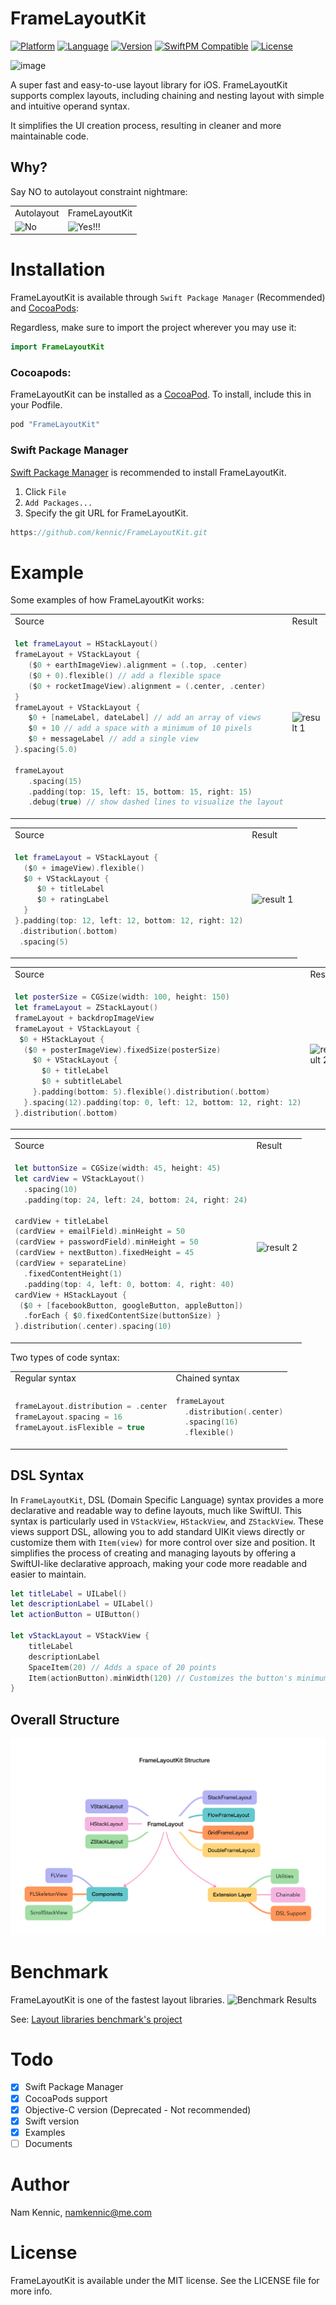 # FrameLayoutKit

[![Platform](https://img.shields.io/cocoapods/p/FrameLayoutKit.svg?style=flat)](http://cocoapods.org/pods/FrameLayoutKit)
[![Language](http://img.shields.io/badge/language-Swift-brightgreen.svg?style=flat
)](https://developer.apple.com/swift)
[![Version](https://img.shields.io/cocoapods/v/FrameLayoutKit.svg?style=flat-square)](http://cocoapods.org/pods/FrameLayoutKit)
[![SwiftPM Compatible](https://img.shields.io/badge/Swift%20Package%20Manager-compatible-brightgreen.svg)](https://github.com/apple/swift-package-manager)
[![License](https://img.shields.io/cocoapods/l/FrameLayoutKit.svg?style=flat-square)](http://cocoapods.org/pods/FrameLayoutKit)

![image](images/banner.jpg)

A super fast and easy-to-use layout library for iOS. FrameLayoutKit supports complex layouts, including chaining and nesting layout with simple and intuitive operand syntax.

It simplifies the UI creation process, resulting in cleaner and more maintainable code.


## Why?

Say NO to autolayout constraint nightmare:

<table>
<tr><td> Autolayout </td> <td> FrameLayoutKit </td></tr>
<tr>
<td>
<img alt="No" src="images/no_constraint.png">
</td>
<td>
<img alt="Yes!!!" src="images/frameLayoutSyntax.png">
</td>
</tr>
</table>


# Installation

FrameLayoutKit is available through `Swift Package Manager` (Recommended) and [CocoaPods](http://cocoapods.org):

Regardless, make sure to import the project wherever you may use it:

```swift
import FrameLayoutKit
```

### Cocoapods:
FrameLayoutKit can be installed as a [CocoaPod](https://cocoapods.org/). To install, include this in your Podfile.

```ruby
pod "FrameLayoutKit"
```


### Swift Package Manager
[Swift Package Manager](https://swift.org/package-manager/) is recommended to install FrameLayoutKit.

 1. Click `File`
 2. `Add Packages...`
 3. Specify the git URL for FrameLayoutKit.

```swift
https://github.com/kennic/FrameLayoutKit.git
```

# Example
Some examples of how FrameLayoutKit works:

<table>
<tr><td> Source </td> <td> Result </td></tr>
<tr>
<td>
	
```swift
let frameLayout = HStackLayout()
frameLayout + VStackLayout {
   ($0 + earthImageView).alignment = (.top, .center)
   ($0 + 0).flexible() // add a flexible space
   ($0 + rocketImageView).alignment = (.center, .center)
}
frameLayout + VStackLayout {
   $0 + [nameLabel, dateLabel] // add an array of views
   $0 + 10 // add a space with a minimum of 10 pixels
   $0 + messageLabel // add a single view
}.spacing(5.0)

frameLayout
   .spacing(15)
   .padding(top: 15, left: 15, bottom: 15, right: 15)
   .debug(true) // show dashed lines to visualize the layout
```
</td>
<td>
<img alt="result 1" src="images/helloWorld.png">
</td>
</tr>
</table>

<table>
<tr><td> Source </td> <td> Result </td></tr>
<tr>
<td>

```swift
let frameLayout = VStackLayout {
  ($0 + imageView).flexible()
  $0 + VStackLayout {
     $0 + titleLabel
     $0 + ratingLabel
  }
}.padding(top: 12, left: 12, bottom: 12, right: 12)
 .distribution(.bottom)
 .spacing(5)
```
</td>
<td>
<img alt="result 1" src="images/example_1.png">
</td>
</tr>
</table>

<table>
<tr><td> Source </td> <td> Result </td></tr>
<tr>
<td>

```swift
let posterSize = CGSize(width: 100, height: 150)
let frameLayout = ZStackLayout()
frameLayout + backdropImageView
frameLayout + VStackLayout {
 $0 + HStackLayout {
  ($0 + posterImageView).fixedSize(posterSize)
    $0 + VStackLayout {
      $0 + titleLabel
      $0 + subtitleLabel
    }.padding(bottom: 5).flexible().distribution(.bottom)
  }.spacing(12).padding(top: 0, left: 12, bottom: 12, right: 12)
}.distribution(.bottom)
```
</td>
<td>
<img alt="result 2" src="images/example_2.png">
</td>
</tr>
</table>

<table>
<tr><td> Source </td> <td> Result </td></tr>
<tr>
<td>

```swift
let buttonSize = CGSize(width: 45, height: 45)
let cardView = VStackLayout()
  .spacing(10)
  .padding(top: 24, left: 24, bottom: 24, right: 24)

cardView + titleLabel
(cardView + emailField).minHeight = 50
(cardView + passwordField).minHeight = 50
(cardView + nextButton).fixedHeight = 45
(cardView + separateLine)
  .fixedContentHeight(1)
  .padding(top: 4, left: 0, bottom: 4, right: 40)
cardView + HStackLayout {
 ($0 + [facebookButton, googleButton, appleButton])
  .forEach { $0.fixedContentSize(buttonSize) }
}.distribution(.center).spacing(10)
```
</td>
<td>
<img alt="result 2" src="images/example_3.png">
</td>
</tr>
</table>

Two types of code syntax:

<table>
<tr><td>Regular syntax</td> <td>Chained syntax</td></tr>
<tr>
<td>

```swift
frameLayout.distribution = .center
frameLayout.spacing = 16
frameLayout.isFlexible = true
```
</td>
<td>
	
```swift
frameLayout
  .distribution(.center)
  .spacing(16)
  .flexible()
```
</td>
</tr>
</table>

## DSL Syntax

In `FrameLayoutKit`, DSL (Domain Specific Language) syntax provides a more declarative and readable way to define layouts, much like SwiftUI. This syntax is particularly used in `VStackView`, `HStackView`, and `ZStackView`. These views support DSL, allowing you to add standard UIKit views directly or customize them with `Item(view)` for more control over size and position. It simplifies the process of creating and managing layouts by offering a SwiftUI-like declarative approach, making your code more readable and easier to maintain.

```swift
let titleLabel = UILabel()
let descriptionLabel = UILabel()
let actionButton = UIButton()

let vStackLayout = VStackView {
    titleLabel
    descriptionLabel
    SpaceItem(20) // Adds a space of 20 points
    Item(actionButton).minWidth(120) // Customizes the button's minimum width
}

```

## Overall Structure

![image](images/FrameLayoutKit.png)

# Benchmark
FrameLayoutKit is one of the fastest layout libraries.
![Benchmark Results](images/bechmark.png "Benchmark results")

See: [Layout libraries benchmark's project](https://github.com/layoutBox/LayoutFrameworkBenchmark)

# Todo

- [x] Swift Package Manager
- [x] CocoaPods support
- [x] Objective-C version (Deprecated - Not recommended)
- [x] Swift version
- [x] Examples
- [ ] Documents

# Author

Nam Kennic, namkennic@me.com

# License

FrameLayoutKit is available under the MIT license. See the LICENSE file for more info.
